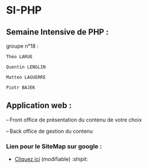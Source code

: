 # SI-PHP

## Semaine Intensive de PHP :
groupe n°18 :

    Théo LARUE

    Quentin LENGLIN

    Matteo LAGUERRE

    Piotr BAJEK

## Application web :

– Front office de présentation du contenu 
de votre choix 

– Back office de gestion du contenu 


### Lien pour le SiteMap sur google :

* [Cliquez ici](https://docs.google.com/drawings/d/1nnf60BRBeIMtKQIumYpr28RtWv1pDVxi7tfdAARVU_U/edit?usp=sharing) (modifiable) :shipit:
